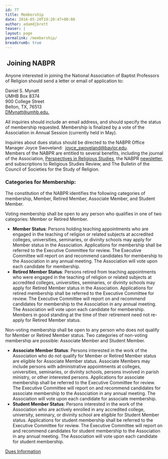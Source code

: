 ```yaml
---
id: 77
title: Membership
date: 2016-05-20T19:20:47+00:00
author: adamdjbrett
teaser: |
layout: page
permalink: /membership/
breadcrumb: true
---
```

##  Joining NABPR

Anyone interested in joining the National Association of Baptist Professors of Religion should send a letter or email of application to:

Daniel S. Mynatt  
UMHB Box 8374  
900 College Street  
Belton, TX, 76513  
[DMynatt@umhb.edu.](mailto:DMynatt@umhb.edu)

All inquiries should include an email address, and should specify the status of membership requested. Membership is finalized by a vote of the Association in Annual Session (currently held in May).

Inquiries about dues status should be directed to the NABPR Office Manager Joyce Swoveland:  <joyce_swoveland@baylor.edu>.  
Members of the NABPR are entitled to several benefits, including the journal of the Association, [Perspectives in Religious Studies](http://www.baylor.edu/prs/), the NABPR [newsletter](/about/history/newsletter/), and subscriptions to Religious Studies Review, and The Bulletin of the Council of Societies for the Study of Religion.

### Categories for Membership:

The constitution of the NABPR identifies the following categories of membership, Member, Retired Member, Associate Member, and Student Member.

Voting membership shall be open to any person who qualifies in one of two categories: Member or Retired Member.

  * **Member Status**: Persons holding teaching appointments who are engaged in the teaching of religion or related subjects at accredited colleges, universities, seminaries, or divinity schools may apply for Member status in the Association. Applications for membership shall be referred to the Executive Committee for review. The Executive Committee will report on and recommend candidates for membership to the Association in any annual meeting. The Association will vote upon each candidate for membership.
  * **Retired Member Status**: Persons retired from teaching appointments who were engaged in the teaching of religion or related subjects at accredited colleges, universities, seminaries, or divinity schools may apply for Retired Member status in the Association. Applications for retired membership shall be referred to the Executive Committee for review. The Executive Committee will report on and recommend candidates for membership to the Association in any annual meeting. The Association will vote upon each candidate for membership. Members in good standing at the time of their retirement need not re-apply for Retired Member status.

Non-voting membership shall be open to any person who does not qualify for Member or Retired Member status. Two categories of non-voting membership are possible: Associate Member and Student Member.

  * **Associate Member Status**: Persons interested in the work of the Association who do not qualify for Member or Retired Member status are eligible for Associate Member status. Associate Members may include persons with administrative appointments at colleges, universities, seminaries, or divinity schools, persons involved in parish ministry, or other interested persons. Applications for associate membership shall be referred to the Executive Committee for review. The Executive Committee will report on and recommend candidates for associate membership to the Association in any annual meeting. The Association will vote upon each candidate for associate membership.
  * **Student Member Status**: Persons interested in the work of the Association who are actively enrolled in any accredited college, university, seminary, or divinity school are eligible for Student Member status. Applications for student membership shall be referred to the Executive Committee for review. The Executive Committee will report on and recommend candidates for student membership to the Association in any annual meeting. The Association will vote upon each candidate for student membership.

[Dues Information](/membership/membership-dues/)

